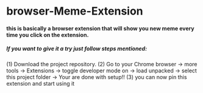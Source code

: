 # browser-Meme-Extension

#### this is basically a browser extension that will show you new meme every time you click on the extension.
##### If you want to give it a try just follow steps mentioned:
(1) Download the project repository.
(2) Go to your Chrome browser -> more tools -> Extensions -> toggle developer mode on -> load unpacked -> select this project folder -> Your are done with setup!!
(3) you can now pin this extension and start using it
